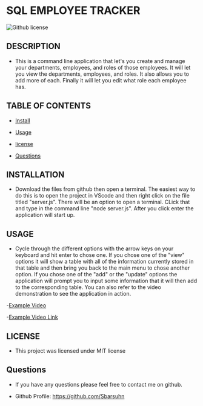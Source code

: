 # SQL EMPLOYEE TRACKER
![Github license](https://img.shields.io/badge/license-MIT-blue.svg)


## DESCRIPTION

- This is a command line application that let's you create and manage your departments, employees, and roles of those employees. It will let you view the departments, employees, and roles. It also allows you to add more of each. Finally it will let you edit what role each employee has.


## TABLE OF CONTENTS


* [Install](#install)

* [Usage](#usage)

* [license](#license)

* [Questions](#questions)


## INSTALLATION

- Download the files from github then open a terminal. The easiest way to do this is to open the project in VScode and then right click on the file titled "server.js". There will be an option to open a terminal. CLick that and type in the command line "node server.js". After you click enter the application will start up.


## USAGE

- Cycle through the different options with the arrow keys on your keyboard and hit enter to chose one. If you chose one of the "view" options it will show a table with all of the information currently stored in that table and then bring you back to the main menu to chose another option. If you chose one of the "add" or the "update" options the application will prompt you to input some information that it will then add to the corresponding table. You can also refer to the video demonstration to see the application in action.

-[Example Video](./Example_Video/Employee_tracker_SQL.mp4)

-[Example Video Link](https://clipchamp.com/watch/quyj4XZ6f1Z)


## LICENSE

- This project was licensed under MIT license


## Questions

- If you have any questions please feel free to contact me on github.

- Github Profile: https://github.com/Sbarsuhn


